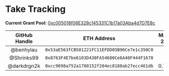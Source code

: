 # Take Tracking

**Current Grant Pool:** [0xc005018f06E328c145331C1b17a03Aba4d7D7E8c](https://etherscan.io/address/0xc005018f06E328c145331C1b17a03Aba4d7D7E8c)

| GitHub Handle | ETH Address                                  | May 26 | Jun 9 | Jun 23 | Jul 7 |
|:-------------:|:--------------------------------------------:|:------:|:-----:|:------:|:-----:|
| @benhylau     | `0x53aE563fCB501221FC11EFDD05B96Ce7e1c350C0` |        |       |        |       |
| @Shrinks99    | `0x8763F4E7be6103D430FA54680Ce6A40F444F1678` |        |       |        |       |
| @darkdrgn2k   | `0xcc9098a752a1780152f204ec8188ab27ecc461db` |  0.74  |       |        |       |
